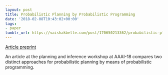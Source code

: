 ```yaml
---
layout: post
title: Probabilistic Planning by Probabilistic Programming
date: '2018-02-08T10:43:02+00:00'
tags:
- paper
tumblr_url: https://vaishakbelle.com/post/170650213362/probabilistic-planning-by-probabilistic
---
```

[Article preprint](https://arxiv.org/abs/1801.08365)  

An article at the planning and inference workshop at AAAI-18 compares two distinct approaches for probabilistic planning by means of probabilistic programming.


